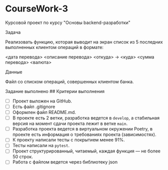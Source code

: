 # CourseWork-3
Курсовой проект по курсу "Основы backend-разработки"

Задача

Реализовать функцию, которая выводит на экран список из 5 последних выполненных клиентом операций в формате:

<дата перевода> <описание перевода>
<откуда> -> <куда>
<сумма перевода> <валюта>

Данные

Файл со списком операций, совершенных клиентом банка.

Задание выполнено ## Критерии выполнения

- [ ]  Проект выложен на GitHub.
- [ ]  Есть файл .gitignore
- [ ]  Оформлен файл README.md.
- [ ]  В проекте есть 2 ветки,  разработка ведется в `develop`, а стабильная версия на момент сдачи проекта лежит в ветке `main`.
- [ ]  Разработка проекта ведется в виртуальном окружении Poetry, в проекте есть информация о требованиях проекта (зависимостях).
- [ ]  К проекту написали тесты с покрытием менее 91%.
- [ ]  Тесты написали на `pytest`.
- [ ]  Проект структурированный, читаемый, каждая функция — не более 50 строк.
- [ ]  Работа с файлом ведется через библиотеку json
